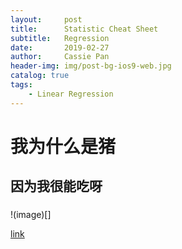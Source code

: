 ```yaml
---
layout:     post
title:      Statistic Cheat Sheet
subtitle:   Regression
date:       2019-02-27
author:     Cassie Pan
header-img: img/post-bg-ios9-web.jpg
catalog: true
tags:
    - Linear Regression
---
```


# 我为什么是猪

## 因为我很能吃呀

### 

!(image)[]

[link](www.baidu.com)